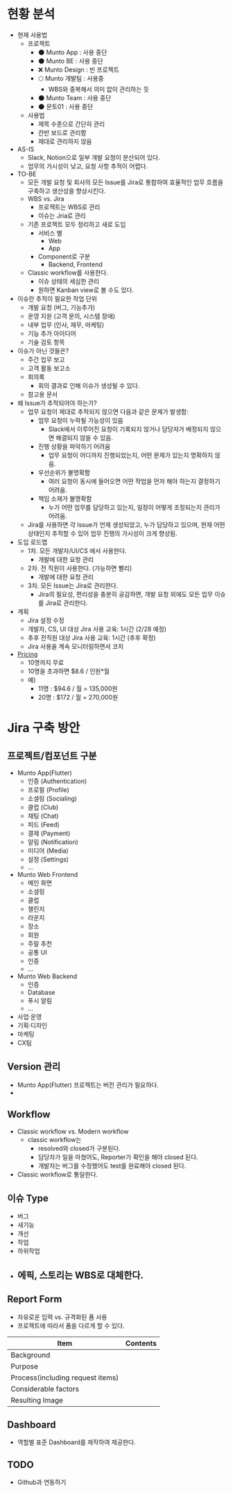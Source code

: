 # 현황 분석

- 현재 사용법
    - 프로젝트
        - 🌑 Munto App : 사용 중단
        - 🌑 Munto BE : 사용 중단
        - ❌ Munto Design : 빈 프로젝트
        - 🌕 Munto 개발팀 : 사용중
            - WBS와 중복해서 의미 없이 관리하는 듯
        - 🌑 Munto Team : 사용 중단
        - 🌑 문토01 : 사용 중단
    - 사용법
        - 제목 수준으로 간단히 관리
        - 칸반 보드로 관리함
        - 제대로 관리하지 않음
- AS-IS
    - Slack, Notion으로 일부 개발 요청이 분산되어 있다.
    - 업무의 가시성이 낮고, 요청 사항 추적이 어렵다.
- TO-BE
    - 모든 개발 요청 및 회사의 모든 Issue를 Jira로 통합하여 효율적인 업무 흐름을 구축하고 생산성을 향상시킨다.
    - WBS vs. Jira
        - 프로젝트는 WBS로 관리
        - 이슈는 Jria로 관리
    - 기존 프로젝트 모두 정리하고 새로 도입
        - 서비스 별
            - Web
            - App
        - Component로 구분
            - Backend, Frontend
    - Classic workflow를 사용한다.
        - 이슈 상태의 세심한 관리
        - 원하면 Kanban view로 볼 수도 있다.
- 이슈란 추적이 필요한 작업 단위
    - 개발 요청 (버그, 기능추가)
    - 운영 지원 (고객 문의, 시스템 장애)
    - 내부 업무 (인사, 재무, 마케팅)
    - 기능 추가 아이디어
    - 기술 검토 항목
- 이슈가 아닌 것들은?
    - 주간 업무 보고
    - 고객 활동 보고소
    - 회의록
        - 회의 결과로 인해 이슈가 생성될 수 있다.
    - 참고용 문서
- 왜 Issue가 추적되어야 하는가?
    - 업무 요청이 제대로 추적되지 않으면 다음과 같은 문제가 발생함:
        - 업무 요청이 누락될 가능성이 있음
            - Slack에서 이루어진 요청이 기록되지 않거나 담당자가 배정되지 않으면 해결되지 않을 수 있음.
        - 진행 상황을 파악하기 어려움
            - 업무 요청이 어디까지 진행되었는지, 어떤 문제가 있는지 명확하지 않음.
        - 우선순위가 불명확함
            - 여러 요청이 동시에 들어오면 어떤 작업을 먼저 해야 하는지 결정하기 어려움.
        - 책임 소재가 불명확함
            - 누가 어떤 업무를 담당하고 있는지, 일정이 어떻게 조정되는지 관리가 어려움.
    - Jira를 사용하면 각 Issue가 언제 생성되었고, 누가 담당하고 있으며, 현재 어떤 상태인지 추적할 수 있어 업무 진행의 가시성이 크게 향상됨.
- 도입 로드맵
    - 1차. 모든 개발자/UI/CS 에서 사용한다.
        - 개발에 대한 요청 관리
    - 2차. 전 직원이 사용한다. (가능하면 빨리)
        - 개발에 대한 요청 관리
    - 3차. 모든 Issue는 Jira로 관리한다.
        - Jira의 필요성, 편리성을 충분히 공감하면, 개발 요청 외에도 모든 업무 이슈를 Jira로 관리한다.
- 계획
    - Jira 설정 수정
    - 개발자, CS, UI 대상 Jira 사용 교육: 1시간 (2/28 예정)
    - 추후 전직원 대상 Jira 사용 교육: 1시간 (추후 확정)
    - Jira 사용을 계속 모니터링하면서 코치
- [Pricing](https://www.atlassian.com/ko/software/jira/pricing)
    - 10명까지 무료
    - 10명을 초과하면 $8.6 / 인원*월
    - 예)
        - 11명 : $94.6 / 월 = 135,000원
        - 20명 : $172 / 월 = 270,000원

# Jira 구축 방안

## 프로젝트/컴포넌트 구분

- Munto App(Flutter)
    - 인증 (Authentication)
    - 프로필 (Profile)
    - 소셜링 (Socialing)
    - 클럽 (Club)
    - 채팅 (Chat)
    - 피드 (Feed)
    - 결제 (Payment)
    - 알림 (Notification)
    - 미디어 (Media)
    - 설정 (Settings)
    - …
- Munto Web Frontend
    - 메인 화면
    - 소셜링
    - 클럽
    - 챌린지
    - 라운지
    - 장소
    - 회원
    - 주말 추천
    - 공통 UI
    - 인증
    - …
- Munto Web Backend
    - 인증
    - Database
    - 푸시 알림
    - …
- 사업·운영
- 기획·디자인
- 마케팅
- CX팀

## Version 관리

- Munto App(Flutter) 프로젝트는 버전 관리가 필요하다.
- 

## Workflow

- Classic workflow vs. Modern workflow
    - classic workflow는
        - resolved와 closed가 구분된다.
        - 담당자가 일을 마쳤어도, Reporter가 확인을 해야 closed 된다.
        - 개발자는 버그를 수정했어도 test를 완료해야 closed 된다.
- Classic workflow로 통일한다.

## 이슈 Type

- 버그
- 새기능
- 개선
- 작업
- 하위작업
- 에픽, 스토리는 WBS로 대체한다.
    - 

## Report Form

- 자유로운 입력 vs. 규격화된 폼 사용
- 프로젝트에 따라서 폼을 다르게 할 수 있다.

| Item | Contents |
| --- | --- |
| Background |  |
| Purpose |  |
| Process(including request items) |  |
| Considerable factors |  |
| Resulting Image |  |

## Dashboard

- 역할별 표준 Dashboard를 제작하여 제공한다.

## TODO

- Github과 연동하기